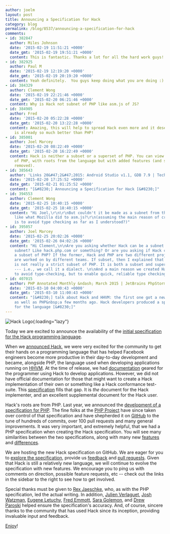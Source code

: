 ```yaml
---
author: joelm
layout: post
title: Announcing a Specification for Hack
category: blog
permalink: /blog/8537/announcing-a-specification-for-hack
comments:
- id: 382847
  author: Miles Johnson
  date: '2015-02-19 11:51:21 +0000'
  date_gmt: '2015-02-19 19:51:21 +0000'
  content: This is fantastic. Thanks a lot for all the hard work guys!
- id: 382925
  author: Paul M
  date: '2015-02-19 12:19:20 +0000'
  date_gmt: '2015-02-19 20:19:20 +0000'
  content: Yeah definitely.  You guys keep doing what you are doing :)
- id: 384329
  author: Clement Wong
  date: '2015-02-19 22:21:46 +0000'
  date_gmt: '2015-02-20 06:21:46 +0000'
  content: Why is Hack not subnet of PHP like asm.js of JS?
- id: 384905
  author: Fred
  date: '2015-02-20 05:22:28 +0000'
  date_gmt: '2015-02-20 13:22:28 +0000'
  content: Amazing, this will help to spread Hack even more and it deserves it. Hack
    is already so much better than PHP!
- id: 385001
  author: Joel Marcey
  date: '2015-02-20 08:22:49 +0000'
  date_gmt: '2015-02-20 16:22:49 +0000'
  content: Hack is neither a subset or a superset of PHP. You can view it as a dialect
    of PHP, with roots from the language but with added features (and some features
    removed).
- id: 385643
  author: 'Links 20&#47;2&#47;2015: Android Studio v1.1, GDB 7.9 | Techrights'
  date: '2015-02-20 17:25:52 +0000'
  date_gmt: '2015-02-21 01:25:52 +0000'
  content: "[&#8230;] Announcing a Specification for Hack [&#8230;]"
- id: 394553
  author: Clement Wong
  date: '2015-02-25 10:40:15 +0000'
  date_gmt: '2015-02-25 18:40:15 +0000'
  content: "Hi Joel,\r\n\r\nBut couldn't it be made as a subnet from the beginning
    like what Mozilla did to asm.js?\r\n(assuming the main reason of creating hack-lang
    is to avoid type checking as far as I understood?)"
- id: 395057
  author: Joel Marcey
  date: '2015-02-25 20:02:26 +0000'
  date_gmt: '2015-02-26 04:02:26 +0000'
  content: "Hi Clement,\n\nAre you asking whether Hack can be a subnet as in domain
    subnet? Like hack.php.com or something? Or are you asking if Hack can be made
    a subset of PHP? If the former, Hack and PHP are two different projects. They
    are worked on by different teams. If subset, then I explained that below as Hack
    is not really a strict subset of PHP. It is both a subset and superset in ways
    --- i.e., we call it a dialect. \n\nAnd a main reason we created Hack was not
    to avoid type-checking, but to enable quick, reliable type checking. :)"
- id: 407015
  author: PHP Annotated Monthly &ndash; March 2015 | JetBrains PhpStorm Blog
  date: '2015-03-10 04:00:43 +0000'
  date_gmt: '2015-03-10 11:00:43 +0000'
  content: "[&#8230;] talk about Hack and HHVM: the first one got a new initial specification,
    as well as PHP&nbsp;a few months ago. Hack developers produced a specification
    for the language [&#8230;]"
---
```


![Hack Logo](/static/images/posts/Screenshot-2015-02-18-10.07.47.png){:loading="lazy"}

Today we are excited to announce the availability of the [initial specification for the Hack programming language](https://github.com/hhvm/hack-langspec/blob/master/spec/00-specification-for-hack.md).

<!--truncate-->

When we [announced Hack](http://hhvm.com/blog/4223/introducing-hack-a-programming-language-for-hhvm), we were very excited for the community to get their hands on a programming language that has helped Facebook engineers become more productive in their day-to-day development and became, alongside PHP, the language used when developing applications running on [HHVM](http://hhvm.com). At the time of release, we had [documentation](http://docs.hhvm.com) geared for the programmer using Hack to develop applications. However, we did not have official documentation for those that might want to create a Hack implementation of their own or something like a Hack conformance test-suite. This [specification](https://github.com/hhvm/hack-langspec/blob/master/spec/00-specification-for-hack.md) fills that gap. It is _the_ document for the Hack implementer, and an excellent supplemental document for the Hack user.

Hack's roots are from PHP. Last year, we announced the [development of a specification for PHP](http://hhvm.com/blog/5723/announcing-a-specification-for-php). The fine folks at the [PHP Project](http://php.net/credits.php) have since taken over control of that specification and have shepherded it on [GitHub](https://github.com/php/php-langspec) to the tune of hundreds of commits, over 100 pull requests and many general improvements. It was very important, and extremely helpful, that we had a PHP specification when creating the Hack specification. You will see many similarities between the two specifications, along with many new [fea](https://github.com/hhvm/hack-langspec/blob/master/spec/05-types.md#types)[tur](https://github.com/hhvm/hack-langspec/blob/master/spec/14-generic-types-methods-and-functions.md)[es](https://github.com/hhvm/hack-langspec/blob/master/spec/21-attributes.md) and [differences](https://github.com/hhvm/hack-langspec/blob/master/spec/23-differences-from-php.md).

We are hosting the new Hack specification on GitHub. We are eager for you to [explore the specification](https://github.com/hhvm/hack-langspec), provide us [feedback](https://github.com/hhvm/hack-langspec/issues) and [pull requests](https://github.com/hhvm/hack-langspec/pulls). Given that Hack is still a relatively new language, we will continue to evolve the specification with new features. We encourage you to ping us with comments on direction, possible feature requests, etc -- check out the links in the sidebar to the right to see how to get involved.

Special thanks must be given to [Rex Jaeschke](https://github.com/RexJaeschke), who, as with the PHP specification, led the actual writing. In addition, [Julien Verlaguet](https://github.com/pikatchu), [Josh Watzman](https://github.com/jwatzman), [Eugene Letuchy](https://github.com/elgenie), [Fred Emmott](https://github.com/fredemmott), [Sara Golemon](https://github.com/sgolemon), and [Drew Paroski](https://github.com/paroski) helped ensure the specification's accuracy. And, of course, sincere thanks to the community that has used Hack since its inception, providing invaluable input and feedback.

[Enjoy](https://github.com/hhvm/hack-langspec/blob/master/spec/00-specification-for-hack.md)!
